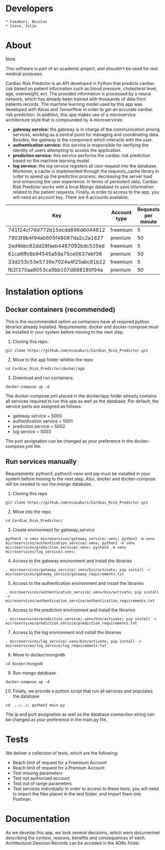 # Developers

    * Casaburi, Nicolas
    * Casco, Julio

# About
> [!NOTE]
> This software is part of an academic project, and shouldn't be used for real medical porpuses.

Cardiac Risk Predictor is an API developed in Python that predicts cardiac risk based on patient information such as blood pressure, cholesterol level, age, overweight, ect. The provided information is processed by a neural network, which has already been trained with thousands of data from patients records. The machine learning model used by this app was developed with Keras and Tensorflow in order to get an accurate cardiac risk prediction. In addition, this app makes use of a microservice architecture style that is compounded by 4 microservices:
* **gateway service:** the gateway is in charge of the communication among services, working as a central point for managing and coordinating data. Besides, the gateway is the component which interacts with the user.
* **authentication service:** this service is responsible for verifying the identity of users attempting to access the application.
* **prediction service:** this service performs the cardiac risk prediction based on the machine learning model.
* **log service:** the log service registers all user request into the database.
Moreover, a cache is implemented through the requests_cache library in order to speed up the prediction process, decreasing the server load and enhancing the user experience. In terms of persistent data, Cardiac Risk Predictor works with a local Mongo database to save information related to the patient requests. Finally, in order to access to the app, you will need an account key. There are 6 accounts available:

| Key | Account type | Requests per minute |
| --- | --- | --- |
| 741f24cf76d772b15dcdd896d6044812 | freemium | 5 |
| 7803f9b4f94ab605f48087da2c2a1627| premium | 50 |
| 2ed4bbc82dd29faeb4487092bdc535ed| freemium | 5 |
| 61ca6ffc6b94545a58a75ce0637ebf36| premium | 50 |
| 33d253c53e5739e7024a4f25abc81b22| freemium | 5 |
| fb2f370aa9053ca5bb107d888180f94a| premium | 50 |

# Instalation options
## Docker containers (recommended)
This is the recommended option as containers have all required python libraries already installed.
Requirements: docker and docker-compose must be installed in your system before moving to the next step.
1. Cloning this repo:
```
git clone https://github.com/ncasaburi/Cardiac_Risk_Predictor.git
```
2. Move to the app folder whithin the repo:
```
cd Cardiac_Risk_Predictor/docker/app
```
3. Download and run containers:
```
docker-compose up -d
```
The docker-compose.yml placed in the docker/app folder already contains all services required to run this app as well as the database.
Per default, the service ports are assigned as follows:
* gateway service = 5000
* authentication service = 5001
* prediction service = 5002
* log service = 5003
  
The port assignation can be changed as your preference in the docker-compose.yml file.

## Run services manually
Requirements: python3, python3-venv and pip must be installed in your system before moving to the next step. Also, docker and docker-compose will be needed to run the mongo database.
1. Cloning this repo
```
git clone https://github.com/ncasaburi/Cardiac_Risk_Predictor.git
```
2. Move into the repo
```
cd Cardiac_Risk_Predictor/
```
3. Create environment for gateway_service
```
python3 -m venv microservices/gateway_service/.venv; python3 -m venv microservices/authentication_service/.venv; python3 -m venv microservices/prediction_service/.venv; python3 -m venv microservices/log_service/.venv;
```
4. Access to the gateway environment and install the libraries
```
. microservices/gateway_service/.venv/bin/activate; pip install -r microservices/gateway_service/gateway_requirements.txt
```
5. Access to the authentication environment and install the libraries
```
. microservices/authentication_service/.venv/bin/activate; pip install -r microservices/authentication_service/authentication_requirements.txt
```
6. Access to the prediction environment and install the libraries
```
. microservices/prediction_service/.venv/bin/activate; pip install -r microservices/prediction_service/prediction_requirements.txt
```
7. Access to the log environment and install the libraries
```
. microservices/log_service/.venv/bin/activate; pip install -r microservices/log_service/log_requirements.txt
```
8. Move to docker/mongodb
```
cd docker/mongodb
```
9. Run mongo database
```
docker-compose up -d
```
10. Finally, we provide a python script that run all services and populates the database
```
cd  ../../; python3 main.py
```

The ip and port assignation as well as the database connection string can be changed as your preference in the main.py file.

# Tests
We deliver a collection of tests, which are the following:
* Reach limit of request for a Freemium Account
* Reach limit of request for a Premium Account
* Test missing parameters
* Test not authorized account
* Test out of range parameters
* Test services individually
In order to access to these tests, you will need to import the files places in the test folder, and import them into Postman.

# Documentation
As we develop this app, we took several decisions, which were documented describing the context, reasons, benefits and consequences of each. Architectural Desicion Records can be acceded in the ADRs folder.

